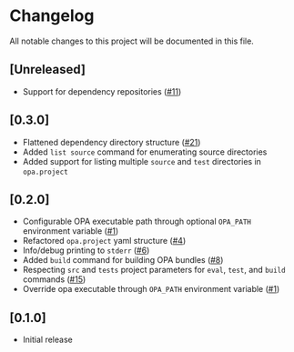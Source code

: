 # Changelog

All notable changes to this project will be documented in this file.

## [Unreleased]

- Support for dependency repositories ([#11](https://github.com/johanfylling/opa-dependency-manager/issues/11))

## [0.3.0]

- Flattened dependency directory structure ([#21](https://github.com/johanfylling/opa-dependency-manager/issues/21))
- Added `list source` command for enumerating source directories
- Added support for listing multiple `source` and `test` directories in `opa.project`

## [0.2.0]

- Configurable OPA executable path through optional `OPA_PATH` environment variable ([#1](https://github.com/johanfylling/opa-dependency-manager/issues/1))
- Refactored `opa.project` yaml structure ([#4](https://github.com/johanfylling/opa-dependency-manager/pull/14))
- Info/debug printing to `stderr` ([#6](https://github.com/johanfylling/opa-dependency-manager/issues/6))
- Added `build` command for building OPA bundles ([#8](https://github.com/johanfylling/opa-dependency-manager/issues/8))
- Respecting `src` and `tests` project parameters for `eval`, `test`, and `build` commands ([#15](https://github.com/johanfylling/opa-dependency-manager/issues/15))
- Override opa executable through `OPA_PATH` environment variable ([#1](https://github.com/johanfylling/opa-dependency-manager/issues/1))

## [0.1.0]

- Initial release
